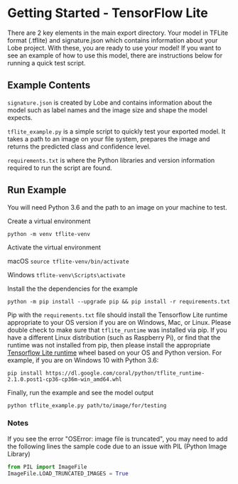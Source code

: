 # Getting Started - TensorFlow Lite

There are 2 key elements in the main export directory. Your model in TFLite format (.tflite) and signature.json which contains information about your Lobe project. With these, you are ready to use your model! If you want to see an example of how to use this model, there are instructions below for running a quick test script.

## Example Contents

`signature.json` is created by Lobe and contains information about the model such as label names and the image size and shape the model expects.

`tflite_example.py` is a simple script to quickly test your exported model. It takes a path to an image on your file system, prepares the image and returns the predicted class and confidence level.

`requirements.txt` is where the Python libraries and version information required to run the script are found.

## Run Example

You will need Python 3.6 and the path to an image on your machine to test.

Create a virtual environment

`python -m venv tflite-venv`

Activate the virtual environment

macOS `source tflite-venv/bin/activate`

Windows `tflite-venv\Scripts\activate`

Install the the dependencies for the example

`python -m pip install --upgrade pip && pip install -r requirements.txt`

Pip with the `requirements.txt` file should install the Tensorflow Lite runtime appropriate to your OS version if you are on Windows, Mac, or Linux.
Please double check to make sure that `tflite_runtime` was installed via pip. If you have a different Linux distribution (such as Raspberry Pi),
or find that the runtime was not installed from pip, then please install the appropriate [Tensorflow Lite runtime](https://www.tensorflow.org/lite/guide/python#install_just_the_tensorflow_lite_interpreter) wheel based on your OS and Python version.
For example, if you are on Windows 10 with Python 3.6:

`pip install https://dl.google.com/coral/python/tflite_runtime-2.1.0.post1-cp36-cp36m-win_amd64.whl`

Finally, run the example and see the model output

`python tflite_example.py path/to/image/for/testing`

### Notes

If you see the error "OSError: image file is truncated", you may need to add the following lines the sample code due to an issue with PIL (Python Image Library)

```python
from PIL import ImageFile
ImageFile.LOAD_TRUNCATED_IMAGES = True
```
